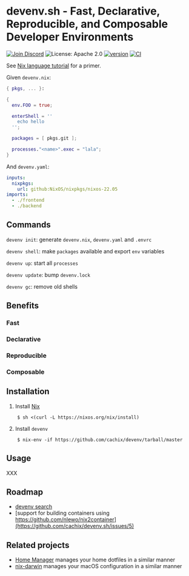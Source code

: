 # devenv.sh - Fast, Declarative, Reproducible, and Composable Developer Environments

[![Join Discord](https://img.shields.io/discord/1036369714731036712?color=7389D8&label=discord&logo=discord&logoColor=ffffff)](https://discord.gg/naMgvexb6q) 
![License: Apache 2.0](https://img.shields.io/github/license/cachix/devenv) 
[![version](https://img.shields.io/github/v/release/cachix/devenv?color=green&label=version&sort=semver)](https://github.com/cachix/devenv/releases) 
[![CI](https://github.com/cachix/devenv/actions/workflows/buildtest.yml/badge.svg)](https://github.com/cachix/devenv/actions/workflows/buildtest.yml?branch=main)

See [Nix language tutorial](https://nix.dev/tutorials/nix-language) for a primer.

Given `devenv.nix`:

```nix
{ pkgs, ... }:

{
  env.FOO = true;

  enterShell = ''
    echo hello
  '';

  packages = [ pkgs.git ];

  processes."<name>".exec = "lala";
}
```

And `devenv.yaml`:

```yaml
inputs:
  nixpkgs:
    url: github:NixOS/nixpkgs/nixos-22.05
imports:
  - ./frontend
  - ./backend
```

## Commands

``devenv init``: generate `devenv.nix`, `devenv.yaml` and `.envrc`

``devenv shell``: make `packages` available and export `env` variables

``devenv up``: start all `processes`

``devenv update``: bump `devenv.lock`

``devenv gc``: remove old shells

## Benefits

### Fast

### Declarative

### Reproducible

### Composable

## Installation

1. Install [Nix](https://nixos.org)

```
    $ sh <(curl -L https://nixos.org/nix/install)
```

2. Install `devenv`

```
    $ nix-env -if https://github.com/cachix/devenv/tarball/master
```

## Usage 

XXX 

## Roadmap

- [devenv search](https://github.com/cachix/devenv.sh/issues/4)
- [support for building containers using https://github.com/nlewo/nix2container](https://github.com/cachix/devenv.sh/issues/5)

## Related projects

- [Home Manager](https://github.com/nix-community/home-manager) manages your home dotfiles in a similar manner
- [nix-darwin](https://github.com/LnL7/nix-darwin) manages your macOS configuration in a similar manner